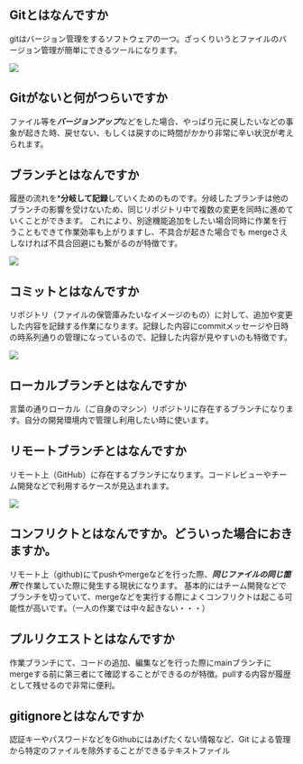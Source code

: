 ## Gitとはなんですか
gitはバージョン管理をするソフトウェアの一つ。ざっくりいうとファイルのバージョン管理が簡単にできるツールになります。

![](https://gyazo.com/8fe84ed0eba46452da5fc79f1d803dac/raw)

## Gitがないと何がつらいですか
ファイル等を***バージョンアップ***などをした場合、やっぱり元に戻したいなどの事象が起きた時、戻せない、もしくは戻すのに時間がかかり非常に辛い状況が考えられます。

## ブランチとはなんですか
履歴の流れを***分岐して記録**していくためのものです。分岐したブランチは他のブランチの影響を受けないため、同じリポジトリ中で複数の変更を同時に進めていくことができます。
これにより、別途機能追加をしたい場合同時に作業を行うこともできて作業効率も上がりますし、不具合が起きた場合でも mergeさえしなければ不具合回避にも繋がるのが特徴です。

![](https://gyazo.com/1a92fec3c82a5632ddc74e408783d6c1/raw)

## コミットとはなんですか
リポジトリ（ファイルの保管庫みたいなイメージのもの）に対して、追加や変更した内容を記録する作業になります。記録した内容にcommitメッセージや日時の時系列通りの管理になっているので、記録した内容が見やすいのも特徴です。

![](https://gyazo.com/89a19ad4e12c520e4a18610a8eade4ad/raw)

## ローカルブランチとはなんですか
言葉の通りローカル（ご自身のマシン）リポジトリに存在するブランチになります。自分の開発環境内で管理し利用したい時に使います。

## リモートブランチとはなんですか
リモート上（GitHub）に存在するブランチになります。コードレビューやチーム開発などで利用するケースが見込まれます。

![](https://gyazo.com/b0610e90eb703e439b40f2f2a4384a67/raw)

## コンフリクトとはなんですか。どういった場合におきますか。
リモート上（github)にてpushやmergeなどを行った際、***同じファイルの同じ箇所***で作業していた際に発生する現状になります。
基本的にはチーム開発などでブランチを切っていて、mergeなどを実行する際によくコンフリクトは起こる可能性が高いです。（一人の作業では中々起きない・・・）

## プルリクエストとはなんですか
作業ブランチにて、コードの追加、編集などを行った際にmainブランチにmergeする前に第三者にて確認することができるのが特徴。pullする内容が履歴として残せるので非常に便利。

## gitignoreとはなんですか
認証キーやパスワードなどをGithubにはあげたくない情報など、Git による管理から特定のファイルを除外することができるテキストファイル